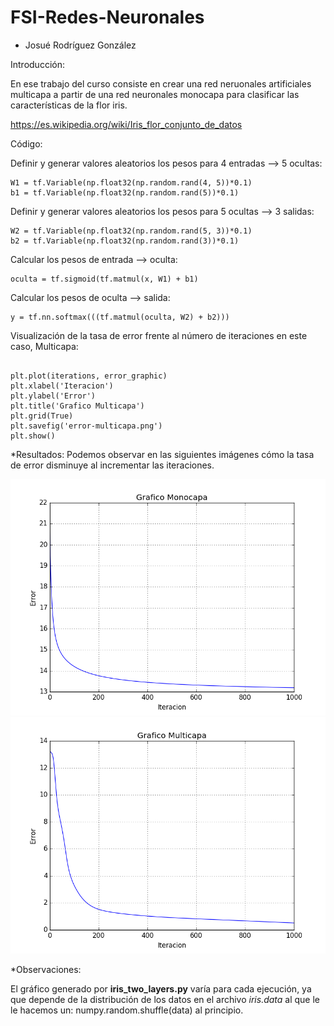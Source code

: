 # FSI-Redes-Neuronales

* Josué Rodríguez González

Introducción:

En ese trabajo del curso consiste en crear una red neruonales artificiales
multicapa a partir de una red neuronales monocapa para clasificar las
características de la flor iris.


https://es.wikipedia.org/wiki/Iris_flor_conjunto_de_datos



Código:


Definir y generar valores aleatorios los pesos para 4 entradas -->  5 ocultas:

```{language:Python}
W1 = tf.Variable(np.float32(np.random.rand(4, 5))*0.1)
b1 = tf.Variable(np.float32(np.random.rand(5))*0.1)
```

Definir y generar valores aleatorios los pesos para 5 ocultas -->  3 salidas:

```{language:Python}
W2 = tf.Variable(np.float32(np.random.rand(5, 3))*0.1)
b2 = tf.Variable(np.float32(np.random.rand(3))*0.1)
```

Calcular los pesos de entrada --> oculta:

```{language:Python}
oculta = tf.sigmoid(tf.matmul(x, W1) + b1)
```

Calcular los pesos de oculta --> salida:

```{language:Python}
y = tf.nn.softmax(((tf.matmul(oculta, W2) + b2)))
```
Visualización de la tasa de error frente al número de iteraciones en este caso, Multicapa:

```{language:Python}

plt.plot(iterations, error_graphic)
plt.xlabel('Iteracion')
plt.ylabel('Error')
plt.title('Grafico Multicapa')
plt.grid(True)
plt.savefig('error-multicapa.png')
plt.show()
```

*Resultados:
Podemos observar en las siguientes imágenes cómo la tasa de error disminuye al incrementar las iteraciones.

![Error en la red monocapa](error-monocapa.png)
![Error en la red multicapa](error-multicapa.png)

*Observaciones:

El gráfico generado por **iris_two_layers.py** varía para cada ejecución, ya que depende de la distribución de los datos en el archivo *iris.data* al que le le hacemos un: numpy.random.shuffle(data) al principio.


